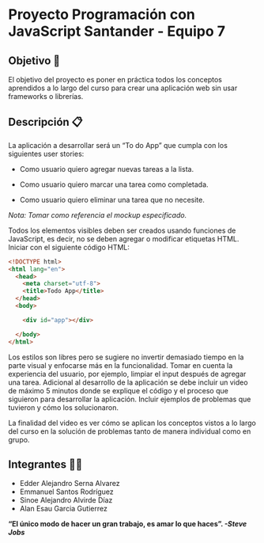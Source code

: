 # Proyecto Programación con JavaScript Santander - Equipo 7


## Objetivo :rocket:

El objetivo del proyecto es poner en práctica todos los conceptos aprendidos a lo largo del curso para crear una aplicación web sin usar frameworks o librerías.


## Descripción :clipboard:
La aplicación a desarrollar será un “To do App” que cumpla con los siguientes user stories:

- Como usuario quiero agregar nuevas tareas a la lista.

- Como usuario quiero marcar una tarea como completada.

- Como usuario quiero eliminar una tarea que no necesite.


_Nota: Tomar como referencia el mockup especificado._


Todos los elementos visibles deben ser creados usando funciones de JavaScript, es decir, no se deben agregar o modificar etiquetas HTML. Iniciar con el siguiente código HTML:

```HTML
<!DOCTYPE html>
<html lang="en">
  <head>
    <meta charset="utf-8">
    <title>Todo App</title>
  </head>
  <body>

    <div id="app"></div>

  </body>
</html>
```

Los estilos son libres pero se sugiere no invertir demasiado tiempo en la parte visual y enfocarse más en la funcionalidad. 
Tomar en cuenta la experiencia del usuario, por ejemplo, limpiar el input después de agregar una tarea.
Adicional al desarrollo de la aplicación se debe incluir un video de máximo 5 minutos donde se explique el código y el proceso que siguieron para desarrollar la aplicación. 
Incluir ejemplos de problemas que tuvieron y cómo los solucionaron. 

La finalidad del video es ver cómo se aplican los conceptos vistos a lo largo del curso en la solución de problemas tanto de manera individual como en grupo.


## Integrantes :man_technologist:

- Edder Alejandro Serna Alvarez
- Emmanuel Santos Rodríguez
- Sinoe Alejandro Alvirde Díaz
- Alan Esau Garcia Gutierrez




**“El único modo de hacer un gran trabajo, es amar lo que haces”.  _-Steve Jobs_** 
